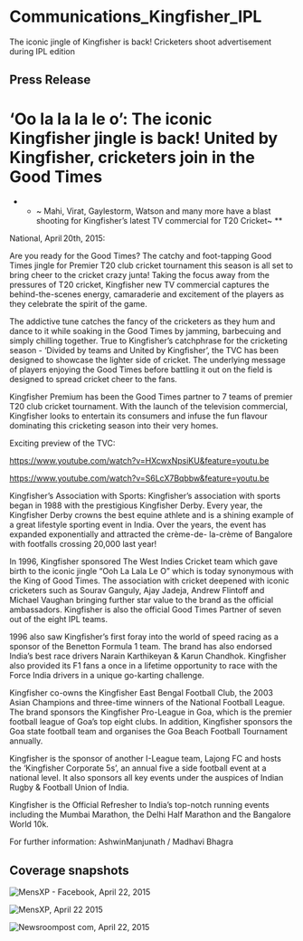 # Communications_Kingfisher_IPL
The iconic jingle of Kingfisher is back! Cricketers shoot advertisement during IPL edition

## Press Release

# ‘Oo la la la le o’: The iconic Kingfisher jingle is back! United by Kingfisher, cricketers join in the Good Times  

* * ~ Mahi, Virat, Gaylestorm, Watson and many more have a blast shooting for Kingfisher’s latest TV commercial for T20 Cricket~  **

National, April 20th, 2015: 

Are you ready for the Good Times? The catchy and foot-tapping Good Times jingle for Premier T20 club cricket tournament this season is all set to bring cheer to the cricket crazy junta! Taking the focus away from the pressures of T20 cricket, Kingfisher new TV commercial captures the behind-the-scenes energy, camaraderie and excitement of the players as they celebrate the spirit of the game. 

The addictive tune catches the fancy of the cricketers as they hum and dance to it while soaking in the Good Times by jamming, barbecuing and simply chilling together.  True to Kingfisher’s catchphrase for the cricketing season - ‘Divided by teams and United by Kingfisher’, the TVC has been designed to showcase the lighter side of cricket. The underlying message of players enjoying the Good Times before battling it out on the field is designed to spread cricket cheer to the fans.   

Kingfisher Premium has been the Good Times partner to 7 teams of premier T20 club cricket tournament. With the launch of the television commercial, Kingfisher looks to entertain its consumers and infuse the fun flavour dominating this cricketing season into their very homes. 

Exciting preview of the TVC: 

https://www.youtube.com/watch?v=HXcwxNpsiKU&feature=youtu.be  

https://www.youtube.com/watch?v=S6LcX7Bqbbw&feature=youtu.be  

Kingfisher’s Association with Sports: 
Kingfisher’s association with sports began in 1988 with the prestigious Kingfisher Derby. Every year, the Kingfisher Derby crowns the best equine athlete and is a shining example of a great lifestyle sporting event in India. Over the years, the event has expanded exponentially and attracted the crème-de- la-crème of Bangalore with footfalls crossing 20,000 last year! 

 In 1996, Kingfisher sponsored The West Indies Cricket team which gave birth to the iconic jingle “Ooh La Lala Le O” which is today synonymous with the King of Good Times. The association with cricket deepened with iconic cricketers such as Sourav Ganguly, Ajay Jadeja, Andrew Flintoff and Michael Vaughan bringing further star value to the brand as the official ambassadors. Kingfisher is also the official Good Times Partner of seven out of the eight IPL teams. 

1996 also saw Kingfisher’s first foray into the world of speed racing as a sponsor of the Benetton Formula 1 team. The brand has also endorsed India’s best race drivers Narain Karthikeyan & Karun Chandhok. Kingfisher also provided its F1 fans a once in a lifetime opportunity to race with the Force India drivers in a unique go-karting challenge.  

 Kingfisher co-owns the Kingfisher East Bengal Football Club, the 2003 Asian Champions and three-time winners of the National Football League. The brand sponsors the Kingfisher Pro-League in Goa, which is the premier football league of Goa’s top eight clubs. In addition, Kingfisher sponsors the Goa state football team and organises the Goa Beach Football Tournament annually. 

 Kingfisher is the sponsor of another I-League team, Lajong FC and hosts the ‘Kingfisher Corporate 5s’, an annual five a side football event at a national level. It also sponsors all key events under the auspices of Indian Rugby & Football Union of India.   

Kingfisher is the Official Refresher to India’s top-notch running events including the Mumbai Marathon, the Delhi Half Marathon and the Bangalore World 10k. 

For further information: 
AshwinManjunath / Madhavi Bhagra 

## Coverage snapshots

![MensXP - Facebook, April 22, 2015](https://user-images.githubusercontent.com/92342751/164565086-cf02a1b0-c05b-49d6-a43f-126a9cf56406.jpg)

![MensXP, April 22 2015](https://user-images.githubusercontent.com/92342751/164565107-3254f00d-1f86-4114-9786-15ac48a10ce5.jpg)

![Newsroompost com, April 22, 2015](https://user-images.githubusercontent.com/92342751/164565134-fd0f3fc7-2ceb-48fa-a8aa-de95a16c56b3.jpg)


